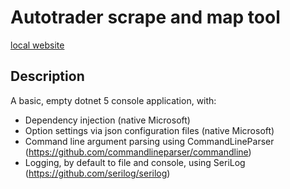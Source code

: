 # Autotrader scrape and map tool

[local website](https://trossr32.github.io/autotrader-scrape-and-map/)

## Description
A basic, empty dotnet 5 console application, with:

* Dependency injection (native Microsoft)
* Option settings via json configuration files (native Microsoft)
* Command line argument parsing using CommandLineParser (https://github.com/commandlineparser/commandline)
* Logging, by default to file and console, using SeriLog (https://github.com/serilog/serilog)
